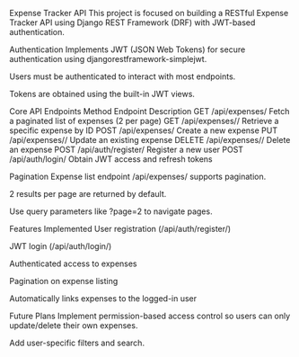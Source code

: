  Expense Tracker API
This project is focused on building a RESTful Expense Tracker API using Django REST Framework (DRF) with JWT-based authentication.

Authentication
Implements JWT (JSON Web Tokens) for secure authentication using djangorestframework-simplejwt.

Users must be authenticated to interact with most endpoints.

Tokens are obtained using the built-in JWT views.

Core API Endpoints
Method	Endpoint	Description
GET	/api/expenses/	Fetch a paginated list of expenses (2 per page)
GET	/api/expenses/<id>/	Retrieve a specific expense by ID
POST	/api/expenses/	Create a new expense
PUT	/api/expenses/<id>/	Update an existing expense
DELETE	/api/expenses/<id>/	Delete an expense
POST	/api/auth/register/	Register a new user
POST	/api/auth/login/	Obtain JWT access and refresh tokens

Pagination
Expense list endpoint /api/expenses/ supports pagination.

2 results per page are returned by default.

Use query parameters like ?page=2 to navigate pages.

Features Implemented
User registration (/api/auth/register/)

JWT login (/api/auth/login/)

Authenticated access to expenses

Pagination on expense listing

Automatically links expenses to the logged-in user

Future Plans
Implement permission-based access control so users can only update/delete their own expenses.

Add user-specific filters and search.

